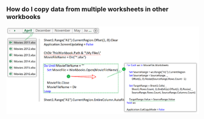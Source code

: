 ### How do I copy data from multiple worksheets in other workbooks

![PixPin_2025-07-05_03-30-12](../images/PixPin_2025-07-05_03-30-12.png)
